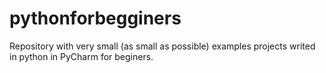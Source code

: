 # pythonforbegginers
Repository with very small (as small as possible) examples projects writed in python in PyCharm for beginers.
